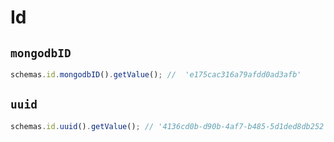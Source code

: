 # Id

## `mongodbID`

```js
schemas.id.mongodbID().getValue(); //  'e175cac316a79afdd0ad3afb'
```

## `uuid`

```js
schemas.id.uuid().getValue(); // '4136cd0b-d90b-4af7-b485-5d1ded8db252'
```
